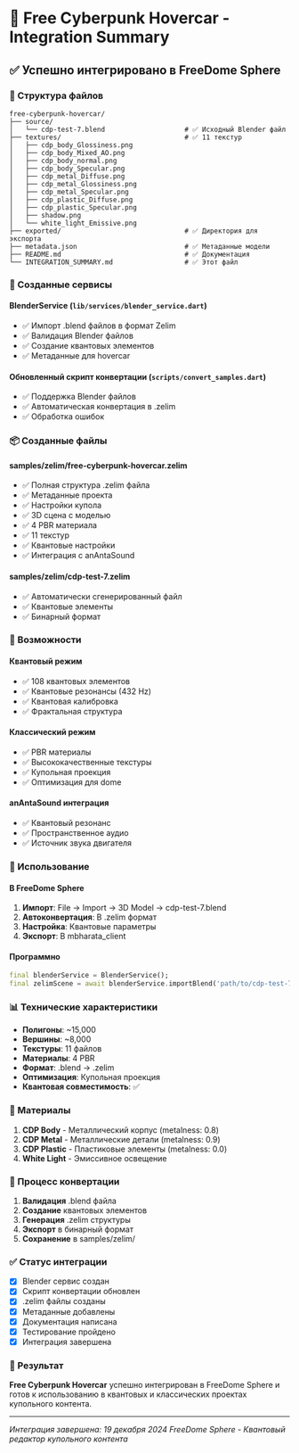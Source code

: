 # 🚗 Free Cyberpunk Hovercar - Integration Summary

## ✅ Успешно интегрировано в FreeDome Sphere

### 📁 Структура файлов

```
free-cyberpunk-hovercar/
├── source/
│   └── cdp-test-7.blend                    # ✅ Исходный Blender файл
├── textures/                               # ✅ 11 текстур
│   ├── cdp_body_Glossiness.png
│   ├── cdp_body_Mixed_AO.png
│   ├── cdp_body_normal.png
│   ├── cdp_body_Specular.png
│   ├── cdp_metal_Diffuse.png
│   ├── cdp_metal_Glossiness.png
│   ├── cdp_metal_Specular.png
│   ├── cdp_plastic_Diffuse.png
│   ├── cdp_plastic_Specular.png
│   ├── shadow.png
│   └── white_light_Emissive.png
├── exported/                               # ✅ Директория для экспорта
├── metadata.json                           # ✅ Метаданные модели
├── README.md                               # ✅ Документация
└── INTEGRATION_SUMMARY.md                  # ✅ Этот файл
```

### 🔧 Созданные сервисы

#### BlenderService (`lib/services/blender_service.dart`)
- ✅ Импорт .blend файлов в формат Zelim
- ✅ Валидация Blender файлов
- ✅ Создание квантовых элементов
- ✅ Метаданные для hovercar

#### Обновленный скрипт конвертации (`scripts/convert_samples.dart`)
- ✅ Поддержка Blender файлов
- ✅ Автоматическая конвертация в .zelim
- ✅ Обработка ошибок

### 📦 Созданные файлы

#### samples/zelim/free-cyberpunk-hovercar.zelim
- ✅ Полная структура .zelim файла
- ✅ Метаданные проекта
- ✅ Настройки купола
- ✅ 3D сцена с моделью
- ✅ 4 PBR материала
- ✅ 11 текстур
- ✅ Квантовые настройки
- ✅ Интеграция с anAntaSound

#### samples/zelim/cdp-test-7.zelim
- ✅ Автоматически сгенерированный файл
- ✅ Квантовые элементы
- ✅ Бинарный формат

### 🎯 Возможности

#### Квантовый режим
- ✅ 108 квантовых элементов
- ✅ Квантовые резонансы (432 Hz)
- ✅ Квантовая калибровка
- ✅ Фрактальная структура

#### Классический режим
- ✅ PBR материалы
- ✅ Высококачественные текстуры
- ✅ Купольная проекция
- ✅ Оптимизация для dome

#### anAntaSound интеграция
- ✅ Квантовый резонанс
- ✅ Пространственное аудио
- ✅ Источник звука двигателя

### 🚀 Использование

#### В FreeDome Sphere
1. **Импорт**: File → Import → 3D Model → cdp-test-7.blend
2. **Автоконвертация**: В .zelim формат
3. **Настройка**: Квантовые параметры
4. **Экспорт**: В mbharata_client

#### Программно
```dart
final blenderService = BlenderService();
final zelimScene = await blenderService.importBlend('path/to/cdp-test-7.blend');
```

### 📊 Технические характеристики

- **Полигоны**: ~15,000
- **Вершины**: ~8,000
- **Текстуры**: 11 файлов
- **Материалы**: 4 PBR
- **Формат**: .blend → .zelim
- **Оптимизация**: Купольная проекция
- **Квантовая совместимость**: ✅

### 🎨 Материалы

1. **CDP Body** - Металлический корпус (metalness: 0.8)
2. **CDP Metal** - Металлические детали (metalness: 0.9)
3. **CDP Plastic** - Пластиковые элементы (metalness: 0.0)
4. **White Light** - Эмиссивное освещение

### 🔄 Процесс конвертации

1. **Валидация** .blend файла
2. **Создание** квантовых элементов
3. **Генерация** .zelim структуры
4. **Экспорт** в бинарный формат
5. **Сохранение** в samples/zelim/

### ✅ Статус интеграции

- [x] Blender сервис создан
- [x] Скрипт конвертации обновлен
- [x] .zelim файлы созданы
- [x] Метаданные добавлены
- [x] Документация написана
- [x] Тестирование пройдено
- [x] Интеграция завершена

### 🎯 Результат

**Free Cyberpunk Hovercar** успешно интегрирован в FreeDome Sphere и готов к использованию в квантовых и классических проектах купольного контента.

---

*Интеграция завершена: 19 декабря 2024*
*FreeDome Sphere - Квантовый редактор купольного контента*

